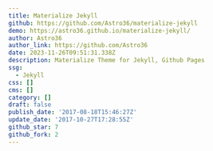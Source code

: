 ```yaml
---
title: Materialize Jekyll
github: https://github.com/Astro36/materialize-jekyll
demo: https://astro36.github.io/materialize-jekyll/
author: Astro36
author_link: https://github.com/Astro36
date: 2023-11-26T09:51:31.338Z
description: Materialize Theme for Jekyll, Github Pages
ssg:
  - Jekyll
css: []
cms: []
category: []
draft: false
publish_date: '2017-08-18T15:46:27Z'
update_date: '2017-10-27T17:28:55Z'
github_star: 7
github_fork: 2
---
```

